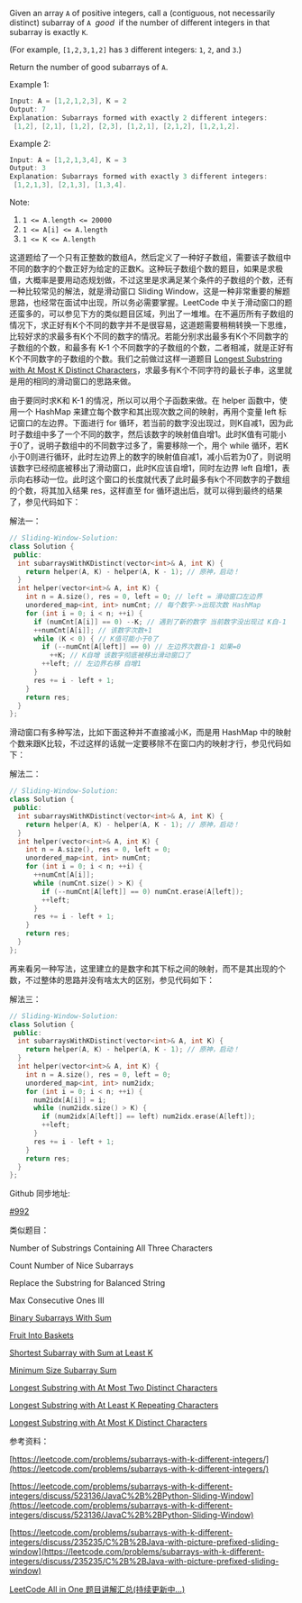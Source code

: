 Given an array `A` of positive integers, call a (contiguous, not necessarily distinct) subarray of `A`  _good_  if the number of different integers in that subarray is exactly `K`.

(For example, `[1,2,3,1,2]` has `3` different integers: `1`, `2`, and `3`.)

Return the number of good subarrays of `A`.

Example 1:

```cpp
Input: A = [1,2,1,2,3], K = 2
Output: 7
Explanation: Subarrays formed with exactly 2 different integers:
 [1,2], [2,1], [1,2], [2,3], [1,2,1], [2,1,2], [1,2,1,2].
```

Example 2:

```cpp
Input: A = [1,2,1,3,4], K = 3
Output: 3
Explanation: Subarrays formed with exactly 3 different integers:
 [1,2,1,3], [2,1,3], [1,3,4].
```

Note:

1. `1 <= A.length <= 20000`
1. `1 <= A[i] <= A.length`
1. `1 <= K <= A.length`

这道题给了一个只有正整数的数组A，然后定义了一种好子数组，需要该子数组中不同的数字的个数正好为给定的正数K。这种玩子数组个数的题目，如果是求极值，大概率是要用动态规划做，不过这里是求满足某个条件的子数组的个数，还有一种比较常见的解法，就是滑动窗口 Sliding Window，这是一种非常重要的解题思路，也经常在面试中出现，所以务必需要掌握。LeetCode 中关于滑动窗口的题还蛮多的，可以参见下方的类似题目区域，列出了一堆堆。在不遍历所有子数组的情况下，求正好有K个不同的数字并不是很容易，这道题需要稍稍转换一下思维，比较好求的求最多有K个不同的数字的情况。若能分别求出最多有K个不同数字的子数组的个数，和最多有 K-1 个不同数字的子数组的个数，二者相减，就是正好有K个不同数字的子数组的个数。我们之前做过这样一道题目 [Longest Substring with At Most K Distinct Characters](http://www.cnblogs.com/grandyang/p/5351347.html)，求最多有K个不同字符的最长子串，这里就是用的相同的滑动窗口的思路来做。

由于要同时求K和 K-1 的情况，所以可以用个子函数来做。在 helper 函数中，使用一个 HashMap 来建立每个数字和其出现次数之间的映射，再用个变量 left 标记窗口的左边界。下面进行 for 循环，若当前的数字没出现过，则K自减1，因为此时子数组中多了一个不同的数字，然后该数字的映射值自增1。此时K值有可能小于0了，说明子数组中的不同数字过多了，需要移除一个，用个 while 循环，若K小于0则进行循环，此时左边界上的数字的映射值自减1，减小后若为0了，则说明该数字已经彻底被移出了滑动窗口，此时K应该自增1，同时左边界 left 自增1，表示向右移动一位。此时这个窗口的长度就代表了此时最多有k个不同数字的子数组的个数，将其加入结果 res，这样直至 for 循环退出后，就可以得到最终的结果了，参见代码如下：

解法一：

```cpp
// Sliding-Window-Solution:
class Solution {
 public:
  int subarraysWithKDistinct(vector<int>& A, int K) {
    return helper(A, K) - helper(A, K - 1); // 原神，启动！
  }
  int helper(vector<int>& A, int K) {
    int n = A.size(), res = 0, left = 0; // left = 滑动窗口左边界
    unordered_map<int, int> numCnt; // 每个数字->出现次数 HashMap
    for (int i = 0; i < n; ++i) {
      if (numCnt[A[i]] == 0) --K; // 遇到了新的数字 当前数字没出现过 K自-1
      ++numCnt[A[i]]; // 该数字次数+1
      while (K < 0) { // K值可能小于0了
        if (--numCnt[A[left]] == 0) // 左边界次数自-1 如果=0
          ++K; // K自增 该数字彻底被移出滑动窗口了
        ++left; // 左边界右移 自增1
      }
      res += i - left + 1;
    }
    return res;
  }
};
```

滑动窗口有多种写法，比如下面这种并不直接减小K，而是用 HashMap 中的映射个数来跟K比较，不过这样的话就一定要移除不在窗口内的映射才行，参见代码如下：

解法二：

```cpp
// Sliding-Window-Solution:
class Solution {
 public:
  int subarraysWithKDistinct(vector<int>& A, int K) {
    return helper(A, K) - helper(A, K - 1); // 原神，启动！
  }
  int helper(vector<int>& A, int K) {
    int n = A.size(), res = 0, left = 0;
    unordered_map<int, int> numCnt;
    for (int i = 0; i < n; ++i) {
      ++numCnt[A[i]];
      while (numCnt.size() > K) {
        if (--numCnt[A[left]] == 0) numCnt.erase(A[left]);
        ++left;
      }
      res += i - left + 1;
    }
    return res;
  }
};
```

再来看另一种写法，这里建立的是数字和其下标之间的映射，而不是其出现的个数，不过整体的思路并没有啥太大的区别，参见代码如下：

解法三：

```cpp
// Sliding-Window-Solution:
class Solution {
 public:
  int subarraysWithKDistinct(vector<int>& A, int K) {
    return helper(A, K) - helper(A, K - 1); // 原神，启动！
  }
  int helper(vector<int>& A, int K) {
    int n = A.size(), res = 0, left = 0;
    unordered_map<int, int> num2idx;
    for (int i = 0; i < n; ++i) {
      num2idx[A[i]] = i;
      while (num2idx.size() > K) {
        if (num2idx[A[left]] == left) num2idx.erase(A[left]);
        ++left;
      }
      res += i - left + 1;
    }
    return res;
  }
};
```

Github 同步地址:

[#992](https://github.com/grandyang/leetcode/issues/992)

类似题目：

Number of Substrings Containing All Three Characters

Count Number of Nice Subarrays

Replace the Substring for Balanced String

Max Consecutive Ones III

[Binary Subarrays With Sum](https://www.cnblogs.com/grandyang/p/12245317.html)

[Fruit Into Baskets](https://www.cnblogs.com/grandyang/p/11129845.html)

[Shortest Subarray with Sum at Least K](https://www.cnblogs.com/grandyang/p/11300071.html)

[Minimum Size Subarray Sum](http://www.cnblogs.com/grandyang/p/4501934.html)

[Longest Substring with At Most Two Distinct Characters](http://www.cnblogs.com/grandyang/p/5185561.html)

[Longest Substring with At Least K Repeating Characters](http://www.cnblogs.com/grandyang/p/5852352.html)

[Longest Substring with At Most K Distinct Characters](http://www.cnblogs.com/grandyang/p/5351347.html)

参考资料：

[https://leetcode.com/problems/subarrays-with-k-different-integers/](https://leetcode.com/problems/subarrays-with-k-different-integers/)

[https://leetcode.com/problems/subarrays-with-k-different-integers/discuss/523136/JavaC%2B%2BPython-Sliding-Window](https://leetcode.com/problems/subarrays-with-k-different-integers/discuss/523136/JavaC%2B%2BPython-Sliding-Window)

[https://leetcode.com/problems/subarrays-with-k-different-integers/discuss/235235/C%2B%2BJava-with-picture-prefixed-sliding-window](https://leetcode.com/problems/subarrays-with-k-different-integers/discuss/235235/C%2B%2BJava-with-picture-prefixed-sliding-window)

[LeetCode All in One 题目讲解汇总(持续更新中...)](https://www.cnblogs.com/grandyang/p/4606334.html)
